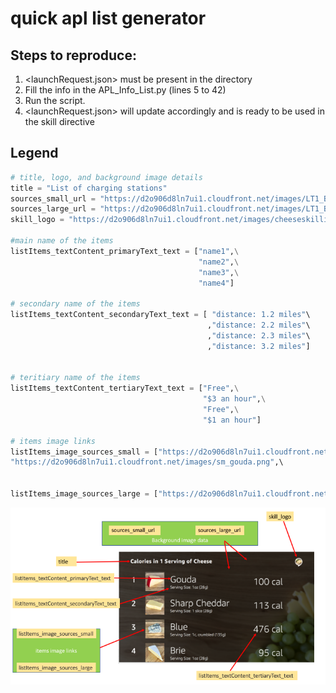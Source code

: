 # quick apl list generator



## Steps to reproduce:

1. <launchRequest.json> must be present in the directory
2. Fill the info in the APL_Info_List.py (lines 5 to 42)
3. Run the script.
4. <launchRequest.json> will update accordingly and is ready to be used in the skill directive



## Legend

```python
# title, logo, and background image details
title = "List of charging stations"
sources_small_url = "https://d2o906d8ln7ui1.cloudfront.net/images/LT1_Background.png"
sources_large_url = "https://d2o906d8ln7ui1.cloudfront.net/images/LT1_Background.png"
skill_logo = "https://d2o906d8ln7ui1.cloudfront.net/images/cheeseskillicon.png"

#main name of the items
listItems_textContent_primaryText_text = ["name1",\
                                          "name2",\
                                          "name3",\
                                          "name4"]

# secondary name of the items
listItems_textContent_secondaryText_text = [ "distance: 1.2 miles"\
                                            ,"distance: 2.2 miles"\
                                            ,"distance: 2.3 miles"\
                                            ,"distance: 3.2 miles"]


# teritiary name of the items
listItems_textContent_tertiaryText_text = ["Free",\
                                           "$3 an hour",\
                                           "Free",\
                                           "$1 an hour"]

# items image links
listItems_image_sources_small = ["https://d2o906d8ln7ui1.cloudfront.net/images/sm_gouda.png",\
"https://d2o906d8ln7ui1.cloudfront.net/images/sm_gouda.png",\                                "https://d2o906d8ln7ui1.cloudfront.net/images/sm_gouda.png",\                                 "https://d2o906d8ln7ui1.cloudfront.net/images/sm_gouda.png"]


listItems_image_sources_large = ["https://d2o906d8ln7ui1.cloudfront.net/images/sm_gouda.png", \                                 "https://d2o906d8ln7ui1.cloudfront.net/images/sm_gouda.png", \                                 "https://d2o906d8ln7ui1.cloudfront.net/images/sm_gouda.png", \                                 "https://d2o906d8ln7ui1.cloudfront.net/images/sm_gouda.png"]

```



![Image description](apl_template.png)